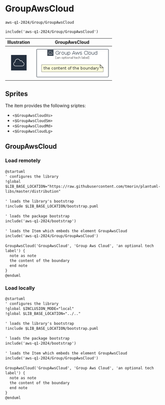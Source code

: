 # GroupAwsCloud


```text
aws-q1-2024/Group/GroupAwsCloud
```

```text
include('aws-q1-2024/Group/GroupAwsCloud')
```



| Illustration | GroupAwsCloud |
| :---: | :---: |
| ![illustration for Illustration](../../aws-q1-2024/Resource/GroupIcons/AwsCloud.png) | ![illustration for GroupAwsCloud](../../aws-q1-2024/Group/GroupAwsCloud.Local.png) |



## Sprites
The item provides the following sriptes:

- `<$GroupAwsCloudXs>`
- `<$GroupAwsCloudSm>`
- `<$GroupAwsCloudMd>`
- `<$GroupAwsCloudLg>`





## GroupAwsCloud

### Load remotely
```plantuml
@startuml
' configures the library
!global $LIB_BASE_LOCATION="https://raw.githubusercontent.com/tmorin/plantuml-libs/master/distribution"

' loads the library's bootstrap
!include $LIB_BASE_LOCATION/bootstrap.puml

' loads the package bootstrap
include('aws-q1-2024/bootstrap')

' loads the Item which embeds the element GroupAwsCloud
include('aws-q1-2024/Group/GroupAwsCloud')

GroupAwsCloud('GroupAwsCloud', 'Group Aws Cloud', 'an optional tech label') {
  note as note
  the content of the boundary
  end note
}
@enduml
```

### Load locally
```plantuml
@startuml
' configures the library
!global $INCLUSION_MODE="local"
!global $LIB_BASE_LOCATION="../.."

' loads the library's bootstrap
!include $LIB_BASE_LOCATION/bootstrap.puml

' loads the package bootstrap
include('aws-q1-2024/bootstrap')

' loads the Item which embeds the element GroupAwsCloud
include('aws-q1-2024/Group/GroupAwsCloud')

GroupAwsCloud('GroupAwsCloud', 'Group Aws Cloud', 'an optional tech label') {
  note as note
  the content of the boundary
  end note
}
@enduml
```

